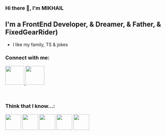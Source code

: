 ### Hi there 👋, I'm MIKHAIL

## I'm a FrontEnd Developer, & Dreamer, & Father, & FixedGearRider)

- I like my family, TS & jokes

### Connect with me:

<p>
<a href="https://cdn-icons.flaticon.com/png/512/3488/premium/3488338.png?token=exp=1644765181~hmac=0fbac9415e356f673b0b348b8d3fd68a">
<img width="60px" src="https://cdn-icons-png.flaticon.com/512/61/61109.png"/>
</a>
<a href="https://t.me/krblnj" target="_blank">
<img width="60px" src="https://cdn-icons.flaticon.com/png/512/2504/premium/2504941.png?token=exp=1644765138~hmac=547b2f2a14e0d6ab40594fb59dfdab68"/>
</a>
</p>
<br/>

### Think that I know...:

<p>
<img width="50px" src="https://cdn-icons.flaticon.com/png/512/2060/premium/2060819.png?token=exp=1644480558~hmac=1adde66ebf58aabbc296875370bd91c5"/>
<img width="50px" src="https://cdn.icon-icons.com/icons2/2415/PNG/512/redux_original_logo_icon_146365.png"/>
<img width="50px" src="https://cdn-icons-png.flaticon.com/512/919/919828.png"/>
<img width="50px" src="https://cdn-icons-png.flaticon.com/512/919/919832.png"/>
<img width="50px" src="https://cdn-icons-png.flaticon.com/512/733/733553.png"/>

</p>
<!--
**YACHNIKMIKHAIL/YACHNIKMIKHAIL** is a ✨ _special_ ✨ repository because its `README.md` (this file) appears on your GitHub profile.

Here are s
- 🔭 I’m currently working on ...
- 🌱 I’m currently learning ...
- 👯 I’m looking to collaborate on ...
- 🤔 I’m looking for help with ...
- 💬 Ask me about ...
- 📫 How to reach me: ...
- 😄 Pronouns: ...
- ⚡ Fun fact: ...
-->
